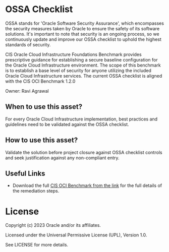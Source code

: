 # OSSA Checklist

OSSA stands for 'Oracle Software Security Assurance', which encompasses the security measures taken by Oracle to ensure the safety of its software solutions. It's important to note that security is an ongoing process, so we continuously update and improve our OSSA checklist to uphold the highest standards of security.

CIS Oracle Cloud Infrastructure Foundations Benchmark provides prescriptive guidance for establishing a secure
baseline configuration for the Oracle Cloud Infrastructure environment. The scope of this benchmark is to
establish a base level of security for anyone utilizing the included Oracle Cloud Infrastructure services. The current OSSA checklist is aligned with the CIS OCI Benchmark 1.2.0

Owner: Ravi Agrawal

## When to use this asset?

For every Oracle Cloud Infrastructure implementation,  best practices and guidelines need to be validated against the OSSA checklist.

## How to use this asset?

Validate the solution before project closure against OSSA checklist controls and seek justification against any non-compliant entry.


## Useful Links

- Download the full [CIS OCI Benchmark from the link](https://www.cisecurity.org/benchmark/oracle_cloud) for the full details of the remediation steps.


# License

Copyright (c) 2023 Oracle and/or its affiliates.

Licensed under the Universal Permissive License (UPL), Version 1.0.

See LICENSE for more details.
